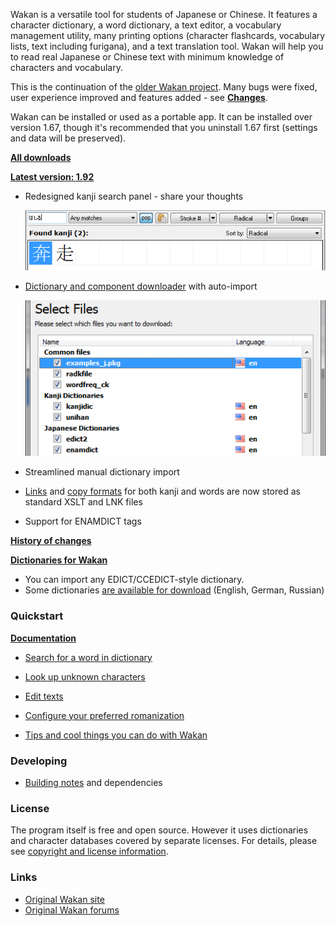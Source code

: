 Wakan is a versatile tool for students of Japanese or Chinese. It features a character dictionary, a word dictionary, a text editor, a vocabulary management utility, many printing options (character flashcards, vocabulary lists, text including furigana), and a text translation tool. Wakan will help you to read real Japanese or Chinese text with minimum knowledge of characters and vocabulary.

This is the continuation of the [older Wakan project](http://wakan.manga.cz). Many bugs were fixed, user experience improved and features added - see **[Changes](Changes)**.

Wakan can be installed or used as a portable app. It can be installed over version 1.67, though it's recommended that you uninstall 1.67 first (settings and data will be preserved).

**[All downloads](https://drive.google.com/folderview?id=0B0jSbSrihj-yRDN4WlJXS05BOVE&usp=sharing#list)**

**[Latest version: 1.92](https://googledrive.com/host/0B0jSbSrihj-yRDN4WlJXS05BOVE/wakan-1.92-setup.exe)**

 * Redesigned kanji search panel - share your thoughts

    ![images/kanji-search-panel.png](images/kanji-search-panel.png)

 * [Dictionary and component downloader](Downloader) with auto-import

    ![images/downloader-select.png](images/downloader-select.png)

 * Streamlined manual dictionary import
 * [Links](CustomLinks) and [copy formats](CopyFormats) for both kanji and words are now stored as standard XSLT and LNK files
 * Support for ENAMDICT tags

**[History of changes](Changes)**

**[Dictionaries for Wakan](https://drive.google.com/folderview?id=0B0jSbSrihj-yVmtxMll3aEw0RVE&usp=sharing#list)**

  * You can import any EDICT/CCEDICT-style dictionary.
  * Some dictionaries [are available for download](https://drive.google.com/folderview?id=0B0jSbSrihj-yVmtxMll3aEw0RVE&usp=sharing#list) (English, German, Russian)


### Quickstart

**[Documentation](HelpContents)**

* [Search for a word in dictionary](Dictionary#Dictionary)

* [Look up unknown characters](KanjiList#Search_tips)

* [Edit texts](Editor#How_to_write_Japanese_text)

* [Configure your preferred romanization](Settings#Romanization)

* [Tips and cool things you can do with Wakan](Tips)


### Developing
* [Building notes](http://bitbucket.org/himselfv/wakan/src/tip/.building.txt) and dependencies

### License
The program itself is free and open source. However it uses dictionaries and character databases covered by separate licenses. For details, please see [copyright and license information](Copyright).

### Links
* [Original Wakan site](http://wakan.manga.cz)
* [Original Wakan forums](http://wakan.manga.cz/forum/)